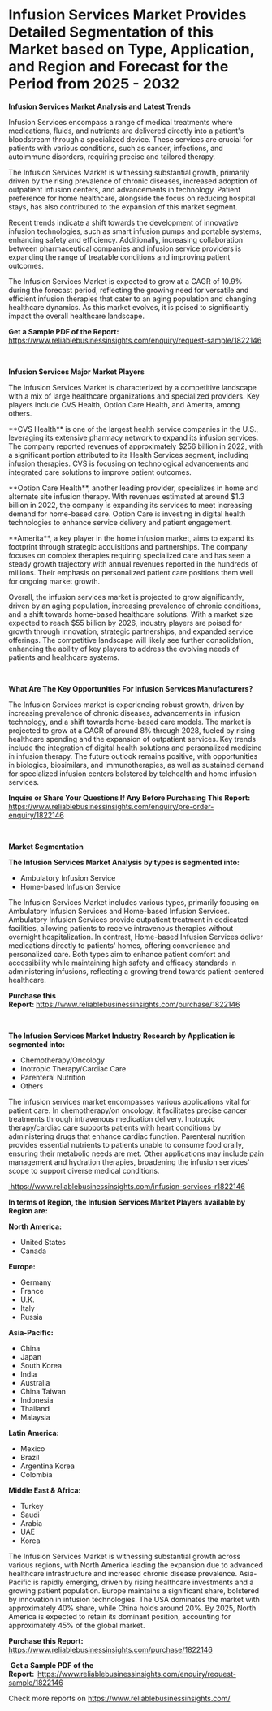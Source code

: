 <p><h1>Infusion Services Market Provides Detailed Segmentation of this Market based on Type, Application, and Region and Forecast for the Period from 2025 - 2032</h1></p><p><strong>Infusion Services Market Analysis and Latest Trends</strong></p>
<p><p>Infusion Services encompass a range of medical treatments where medications, fluids, and nutrients are delivered directly into a patient's bloodstream through a specialized device. These services are crucial for patients with various conditions, such as cancer, infections, and autoimmune disorders, requiring precise and tailored therapy.</p><p>The Infusion Services Market is witnessing substantial growth, primarily driven by the rising prevalence of chronic diseases, increased adoption of outpatient infusion centers, and advancements in technology. Patient preference for home healthcare, alongside the focus on reducing hospital stays, has also contributed to the expansion of this market segment. </p><p>Recent trends indicate a shift towards the development of innovative infusion technologies, such as smart infusion pumps and portable systems, enhancing safety and efficiency. Additionally, increasing collaboration between pharmaceutical companies and infusion service providers is expanding the range of treatable conditions and improving patient outcomes.</p><p>The Infusion Services Market is expected to grow at a CAGR of 10.9% during the forecast period, reflecting the growing need for versatile and efficient infusion therapies that cater to an aging population and changing healthcare dynamics. As this market evolves, it is poised to significantly impact the overall healthcare landscape.</p></p>
<p><strong>Get a Sample PDF of the Report:&nbsp;</strong> <a href="https://www.reliablebusinessinsights.com/enquiry/request-sample/1822146?utm_campaign=3035&utm_medium=2&utm_source=Github&utm_content=ia&utm_term=09032025&utm_id=infusion-services">https://www.reliablebusinessinsights.com/enquiry/request-sample/1822146</a></p>
<p>&nbsp;</p>
<p><strong>Infusion Services Major Market Players</strong></p>
<p><p>The Infusion Services Market is characterized by a competitive landscape with a mix of large healthcare organizations and specialized providers. Key players include CVS Health, Option Care Health, and Amerita, among others.</p><p>**CVS Health** is one of the largest health service companies in the U.S., leveraging its extensive pharmacy network to expand its infusion services. The company reported revenues of approximately $256 billion in 2022, with a significant portion attributed to its Health Services segment, including infusion therapies. CVS is focusing on technological advancements and integrated care solutions to improve patient outcomes.</p><p>**Option Care Health**, another leading provider, specializes in home and alternate site infusion therapy. With revenues estimated at around $1.3 billion in 2022, the company is expanding its services to meet increasing demand for home-based care. Option Care is investing in digital health technologies to enhance service delivery and patient engagement.</p><p>**Amerita**, a key player in the home infusion market, aims to expand its footprint through strategic acquisitions and partnerships. The company focuses on complex therapies requiring specialized care and has seen a steady growth trajectory with annual revenues reported in the hundreds of millions. Their emphasis on personalized patient care positions them well for ongoing market growth.</p><p>Overall, the infusion services market is projected to grow significantly, driven by an aging population, increasing prevalence of chronic conditions, and a shift towards home-based healthcare solutions. With a market size expected to reach $55 billion by 2026, industry players are poised for growth through innovation, strategic partnerships, and expanded service offerings. The competitive landscape will likely see further consolidation, enhancing the ability of key players to address the evolving needs of patients and healthcare systems.</p></p>
<p>&nbsp;</p>
<p><strong>What Are The Key Opportunities For Infusion Services Manufacturers?</strong></p>
<p><p>The Infusion Services market is experiencing robust growth, driven by increasing prevalence of chronic diseases, advancements in infusion technology, and a shift towards home-based care models. The market is projected to grow at a CAGR of around 8% through 2028, fueled by rising healthcare spending and the expansion of outpatient services. Key trends include the integration of digital health solutions and personalized medicine in infusion therapy. The future outlook remains positive, with opportunities in biologics, biosimilars, and immunotherapies, as well as sustained demand for specialized infusion centers bolstered by telehealth and home infusion services.</p></p>
<p><strong>Inquire or Share Your Questions If Any Before Purchasing This Report:</strong> <a href="https://www.reliablebusinessinsights.com/enquiry/pre-order-enquiry/1822146?utm_campaign=3035&utm_medium=2&utm_source=Github&utm_content=ia&utm_term=09032025&utm_id=infusion-services">https://www.reliablebusinessinsights.com/enquiry/pre-order-enquiry/1822146</a></p>
<p>&nbsp;</p>
<p><strong>Market Segmentation</strong></p>
<p><strong>The Infusion Services Market Analysis by types is segmented into:</strong></p>
<p><ul><li>Ambulatory Infusion Service</li><li>Home-based Infusion Service</li></ul></p>
<p><p>The Infusion Services Market includes various types, primarily focusing on Ambulatory Infusion Services and Home-based Infusion Services. Ambulatory Infusion Services provide outpatient treatment in dedicated facilities, allowing patients to receive intravenous therapies without overnight hospitalization. In contrast, Home-based Infusion Services deliver medications directly to patients' homes, offering convenience and personalized care. Both types aim to enhance patient comfort and accessibility while maintaining high safety and efficacy standards in administering infusions, reflecting a growing trend towards patient-centered healthcare.</p></p>
<p><strong>Purchase this Report:&nbsp;</strong><a href="https://www.reliablebusinessinsights.com/purchase/1822146?utm_campaign=3035&utm_medium=2&utm_source=Github&utm_content=ia&utm_term=09032025&utm_id=infusion-services">https://www.reliablebusinessinsights.com/purchase/1822146</a></p>
<p>&nbsp;</p>
<p><strong>The Infusion Services Market Industry Research by Application is segmented into:</strong></p>
<p><ul><li>Chemotherapy/Oncology</li><li>Inotropic Therapy/Cardiac Care</li><li>Parenteral Nutrition</li><li>Others</li></ul></p>
<p><p>The infusion services market encompasses various applications vital for patient care. In chemotherapy/on oncology, it facilitates precise cancer treatments through intravenous medication delivery. Inotropic therapy/cardiac care supports patients with heart conditions by administering drugs that enhance cardiac function. Parenteral nutrition provides essential nutrients to patients unable to consume food orally, ensuring their metabolic needs are met. Other applications may include pain management and hydration therapies, broadening the infusion services' scope to support diverse medical conditions.</p></p>
<p><a href="https://www.reliablebusinessinsights.com/infusion-services-r1822146?utm_campaign=3035&utm_medium=2&utm_source=Github&utm_content=ia&utm_term=09032025&utm_id=infusion-services">&nbsp;https://www.reliablebusinessinsights.com/infusion-services-r1822146</a></p>
<p><strong>In terms of Region, the Infusion Services Market Players available by Region are:</strong></p>
<p>
    <p> <strong> North America: </strong>
        <ul>
            <li>United States</li>
            <li>Canada</li>
        </ul>
        </p> 
    <p> <strong> Europe: </strong>
        <ul>
            <li>Germany</li>
            <li>France</li>
            <li>U.K.</li>
            <li>Italy</li>
            <li>Russia</li>
        </ul>
        </p> 
    <p> <strong> Asia-Pacific: </strong>
        <ul>
            <li>China</li>
            <li>Japan</li>
            <li>South Korea</li>
            <li>India</li>
            <li>Australia</li>
            <li>China Taiwan</li>
            <li>Indonesia</li>
            <li>Thailand</li>
            <li>Malaysia</li>
        </ul>
        </p> 
    <p> <strong> Latin America: </strong>
        <ul>
            <li>Mexico</li>
            <li>Brazil</li>
            <li>Argentina Korea</li>
            <li>Colombia</li>
        </ul>
        </p> 
    <p> <strong> Middle East & Africa: </strong>
        <ul>
            <li>Turkey</li>
            <li>Saudi</li>
            <li>Arabia</li>
            <li>UAE</li>
            <li>Korea</li>
        </ul>
    </p>
    </p>
<p><p>The Infusion Services Market is witnessing substantial growth across various regions, with North America leading the expansion due to advanced healthcare infrastructure and increased chronic disease prevalence. Asia-Pacific is rapidly emerging, driven by rising healthcare investments and a growing patient population. Europe maintains a significant share, bolstered by innovation in infusion technologies. The USA dominates the market with approximately 40% share, while China holds around 20%. By 2025, North America is expected to retain its dominant position, accounting for approximately 45% of the global market.</p></p>
<p><strong>Purchase this Report: </strong><a href="https://www.reliablebusinessinsights.com/purchase/1822146?utm_campaign=3035&utm_medium=2&utm_source=Github&utm_content=ia&utm_term=09032025&utm_id=infusion-services">https://www.reliablebusinessinsights.com/purchase/1822146</a></p>
<p>&nbsp;<strong>Get a Sample PDF of the Report:&nbsp;&nbsp;</strong><a href="https://www.reliablebusinessinsights.com/enquiry/request-sample/1822146?utm_campaign=3035&utm_medium=2&utm_source=Github&utm_content=ia&utm_term=09032025&utm_id=infusion-services">https://www.reliablebusinessinsights.com/enquiry/request-sample/1822146</a></p>
<p><strong></strong></p>
<p>Check more reports on <a href="https://www.reliablebusinessinsights.com/?utm_campaign=3035&utm_medium=2&utm_source=Github&utm_content=ia&utm_term=09032025&utm_id=infusion-services">https://www.reliablebusinessinsights.com/</a></p>